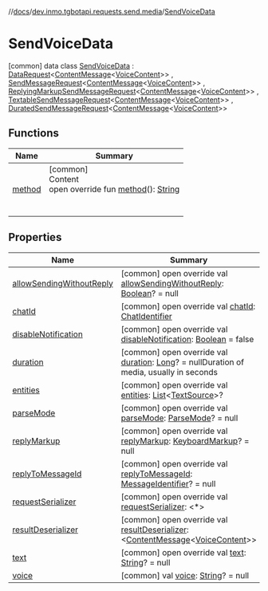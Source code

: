 //[docs](../../../index.md)/[dev.inmo.tgbotapi.requests.send.media](../index.md)/[SendVoiceData](index.md)



# SendVoiceData  
 [common] data class [SendVoiceData](index.md) : [DataRequest](../../dev.inmo.tgbotapi.requests.send.media.base/-data-request/index.md)<[ContentMessage](../../dev.inmo.tgbotapi.types.message.abstracts/-content-message/index.md)<[VoiceContent](../../dev.inmo.tgbotapi.types.message.content.media/-voice-content/index.md)>> , [SendMessageRequest](../../dev.inmo.tgbotapi.requests.send.abstracts/-send-message-request/index.md)<[ContentMessage](../../dev.inmo.tgbotapi.types.message.abstracts/-content-message/index.md)<[VoiceContent](../../dev.inmo.tgbotapi.types.message.content.media/-voice-content/index.md)>> , [ReplyingMarkupSendMessageRequest](../../dev.inmo.tgbotapi.requests.send.abstracts/-replying-markup-send-message-request/index.md)<[ContentMessage](../../dev.inmo.tgbotapi.types.message.abstracts/-content-message/index.md)<[VoiceContent](../../dev.inmo.tgbotapi.types.message.content.media/-voice-content/index.md)>> , [TextableSendMessageRequest](../../dev.inmo.tgbotapi.requests.send.abstracts/-textable-send-message-request/index.md)<[ContentMessage](../../dev.inmo.tgbotapi.types.message.abstracts/-content-message/index.md)<[VoiceContent](../../dev.inmo.tgbotapi.types.message.content.media/-voice-content/index.md)>> , [DuratedSendMessageRequest](../../dev.inmo.tgbotapi.requests.send.abstracts/-durated-send-message-request/index.md)<[ContentMessage](../../dev.inmo.tgbotapi.types.message.abstracts/-content-message/index.md)<[VoiceContent](../../dev.inmo.tgbotapi.types.message.content.media/-voice-content/index.md)>>    


## Functions  
  
|  Name |  Summary | 
|---|---|
| <a name="dev.inmo.tgbotapi.requests.send.media/SendVoiceData/method/#/PointingToDeclaration/"></a>[method](method.md)| <a name="dev.inmo.tgbotapi.requests.send.media/SendVoiceData/method/#/PointingToDeclaration/"></a>[common]  <br>Content  <br>open override fun [method](method.md)(): [String](https://kotlinlang.org/api/latest/jvm/stdlib/kotlin/-string/index.html)  <br><br><br>|


## Properties  
  
|  Name |  Summary | 
|---|---|
| <a name="dev.inmo.tgbotapi.requests.send.media/SendVoiceData/allowSendingWithoutReply/#/PointingToDeclaration/"></a>[allowSendingWithoutReply](allow-sending-without-reply.md)| <a name="dev.inmo.tgbotapi.requests.send.media/SendVoiceData/allowSendingWithoutReply/#/PointingToDeclaration/"></a> [common] open override val [allowSendingWithoutReply](allow-sending-without-reply.md): [Boolean](https://kotlinlang.org/api/latest/jvm/stdlib/kotlin/-boolean/index.html)? = null   <br>|
| <a name="dev.inmo.tgbotapi.requests.send.media/SendVoiceData/chatId/#/PointingToDeclaration/"></a>[chatId](chat-id.md)| <a name="dev.inmo.tgbotapi.requests.send.media/SendVoiceData/chatId/#/PointingToDeclaration/"></a> [common] open override val [chatId](chat-id.md): [ChatIdentifier](../../dev.inmo.tgbotapi.types/-chat-identifier/index.md)   <br>|
| <a name="dev.inmo.tgbotapi.requests.send.media/SendVoiceData/disableNotification/#/PointingToDeclaration/"></a>[disableNotification](disable-notification.md)| <a name="dev.inmo.tgbotapi.requests.send.media/SendVoiceData/disableNotification/#/PointingToDeclaration/"></a> [common] open override val [disableNotification](disable-notification.md): [Boolean](https://kotlinlang.org/api/latest/jvm/stdlib/kotlin/-boolean/index.html) = false   <br>|
| <a name="dev.inmo.tgbotapi.requests.send.media/SendVoiceData/duration/#/PointingToDeclaration/"></a>[duration](duration.md)| <a name="dev.inmo.tgbotapi.requests.send.media/SendVoiceData/duration/#/PointingToDeclaration/"></a> [common] open override val [duration](duration.md): [Long](https://kotlinlang.org/api/latest/jvm/stdlib/kotlin/-long/index.html)? = nullDuration of media, usually in seconds   <br>|
| <a name="dev.inmo.tgbotapi.requests.send.media/SendVoiceData/entities/#/PointingToDeclaration/"></a>[entities](entities.md)| <a name="dev.inmo.tgbotapi.requests.send.media/SendVoiceData/entities/#/PointingToDeclaration/"></a> [common] open override val [entities](entities.md): [List](https://kotlinlang.org/api/latest/jvm/stdlib/kotlin.collections/-list/index.html)<[TextSource](../../dev.inmo.tgbotapi.CommonAbstracts/-text-source/index.md)>?   <br>|
| <a name="dev.inmo.tgbotapi.requests.send.media/SendVoiceData/parseMode/#/PointingToDeclaration/"></a>[parseMode](parse-mode.md)| <a name="dev.inmo.tgbotapi.requests.send.media/SendVoiceData/parseMode/#/PointingToDeclaration/"></a> [common] open override val [parseMode](parse-mode.md): [ParseMode](../../dev.inmo.tgbotapi.types.ParseMode/-parse-mode/index.md)? = null   <br>|
| <a name="dev.inmo.tgbotapi.requests.send.media/SendVoiceData/replyMarkup/#/PointingToDeclaration/"></a>[replyMarkup](reply-markup.md)| <a name="dev.inmo.tgbotapi.requests.send.media/SendVoiceData/replyMarkup/#/PointingToDeclaration/"></a> [common] open override val [replyMarkup](reply-markup.md): [KeyboardMarkup](../../dev.inmo.tgbotapi.types.buttons/-keyboard-markup/index.md)? = null   <br>|
| <a name="dev.inmo.tgbotapi.requests.send.media/SendVoiceData/replyToMessageId/#/PointingToDeclaration/"></a>[replyToMessageId](reply-to-message-id.md)| <a name="dev.inmo.tgbotapi.requests.send.media/SendVoiceData/replyToMessageId/#/PointingToDeclaration/"></a> [common] open override val [replyToMessageId](reply-to-message-id.md): [MessageIdentifier](../../dev.inmo.tgbotapi.types/index.md#%5Bdev.inmo.tgbotapi.types%2FMessageIdentifier%2F%2F%2FPointingToDeclaration%2F%5D%2FClasslikes%2F625018081)? = null   <br>|
| <a name="dev.inmo.tgbotapi.requests.send.media/SendVoiceData/requestSerializer/#/PointingToDeclaration/"></a>[requestSerializer](request-serializer.md)| <a name="dev.inmo.tgbotapi.requests.send.media/SendVoiceData/requestSerializer/#/PointingToDeclaration/"></a> [common] open override val [requestSerializer](request-serializer.md): <*>   <br>|
| <a name="dev.inmo.tgbotapi.requests.send.media/SendVoiceData/resultDeserializer/#/PointingToDeclaration/"></a>[resultDeserializer](result-deserializer.md)| <a name="dev.inmo.tgbotapi.requests.send.media/SendVoiceData/resultDeserializer/#/PointingToDeclaration/"></a> [common] open override val [resultDeserializer](result-deserializer.md): <[ContentMessage](../../dev.inmo.tgbotapi.types.message.abstracts/-content-message/index.md)<[VoiceContent](../../dev.inmo.tgbotapi.types.message.content.media/-voice-content/index.md)>>   <br>|
| <a name="dev.inmo.tgbotapi.requests.send.media/SendVoiceData/text/#/PointingToDeclaration/"></a>[text](text.md)| <a name="dev.inmo.tgbotapi.requests.send.media/SendVoiceData/text/#/PointingToDeclaration/"></a> [common] open override val [text](text.md): [String](https://kotlinlang.org/api/latest/jvm/stdlib/kotlin/-string/index.html)? = null   <br>|
| <a name="dev.inmo.tgbotapi.requests.send.media/SendVoiceData/voice/#/PointingToDeclaration/"></a>[voice](voice.md)| <a name="dev.inmo.tgbotapi.requests.send.media/SendVoiceData/voice/#/PointingToDeclaration/"></a> [common] val [voice](voice.md): [String](https://kotlinlang.org/api/latest/jvm/stdlib/kotlin/-string/index.html)? = null   <br>|

